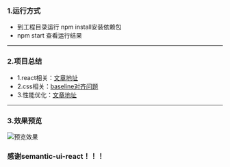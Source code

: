 ### **1.运行方式**
+ 到工程目录运行 npm install安装依赖包
+ npm start 查看运行结果

---

### **2.项目总结**
+ 1.react相关：[文章地址](http://www.jianshu.com/p/d94fbca56dbc)
+ 2.css相关：[baseline对齐问题](#)
+ 3.性能优化：[文章地址](http://www.jianshu.com/p/f0c28159b392)

---

### **3.效果预览**
![预览效果](http://upload-images.jianshu.io/upload_images/6038421-ed12a6939c245805.gif?imageMogr2/auto-orient/strip)

### **感谢semantic-ui-react！！！**